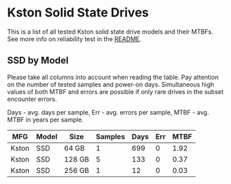 Kston Solid State Drives
========================

This is a list of all tested Kston solid state drive models and their MTBFs. See
more info on reliability test in the [README](https://github.com/linuxhw/SMART).

SSD by Model
------------

Please take all columns into account when reading the table. Pay attention on the
number of tested samples and power-on days. Simultaneous high values of both MTBF
and errors are possible if only rare drives in the subset encounter errors.

Days - avg. days per sample,
Err  - avg. errors per sample,
MTBF - avg. MTBF in years per sample.

| MFG       | Model              | Size   | Samples | Days  | Err   | MTBF |
|-----------|--------------------|--------|---------|-------|-------|------|
| Kston     | SSD                | 64 GB  | 1       | 699   | 0     | 1.92   |
| Kston     | SSD                | 128 GB | 5       | 133   | 0     | 0.37   |
| Kston     | SSD                | 256 GB | 1       | 12    | 0     | 0.03   |
